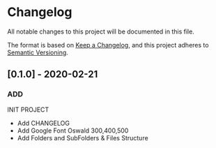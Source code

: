 # Changelog

All notable changes to this project will be documented in this file.

The format is based on [Keep a Changelog](https://keepachangelog.com/en/1.0.0/),
and this project adheres to [Semantic Versioning](https://semver.org/spec/v2.0.0.html).

## [0.1.0] - 2020-02-21

### ADD

INIT PROJECT

- Add CHANGELOG 
- Add Google Font Oswald 300,400,500
- Add Folders and SubFolders & Files Structure
